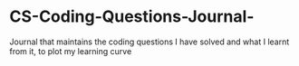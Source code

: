 # CS-Coding-Questions-Journal-
Journal that maintains the coding questions I have solved and what I learnt from it, to plot my learning curve
